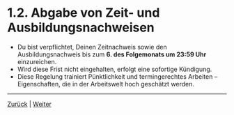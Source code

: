 # 1.2. Abgabe von Zeit- und Ausbildungsnachweisen

- Du bist verpflichtet, Deinen Zeitnachweis sowie den Ausbildungsnachweis bis zum __6. des Folgemonats um 23:59 Uhr__ einzureichen.
- Wird diese Frist nicht eingehalten, erfolgt eine sofortige Kündigung.
- Diese Regelung trainiert Pünktlichkeit und termingerechtes Arbeiten – Eigenschaften, die in der Arbeitswelt hoch geschätzt werden.

---

[Zurück](../1/README.md) | [Weiter](../3/README.md)

